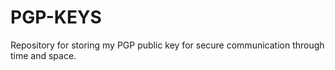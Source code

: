 # PGP-KEYS
Repository for storing my PGP public key for secure communication through time and space. 
